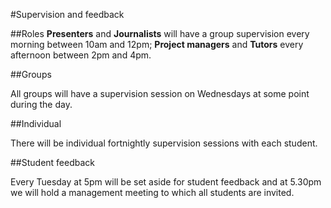 #Supervision and feedback

##Roles
**Presenters** and **Journalists** will have a group supervision every morning between 10am and 12pm; **Project managers** and **Tutors** every afternoon between 2pm and 4pm.

##Groups

All groups will have a supervision session on Wednesdays at some point during the day.

##Individual

There will be individual fortnightly supervision sessions with each student.

##Student feedback

Every Tuesday at 5pm will be set aside for student feedback and at 5.30pm we will hold a management meeting to which all students are invited. 
